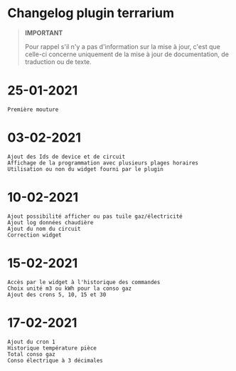 # Changelog plugin terrarium

>**IMPORTANT**
>
>Pour rappel s'il n'y a pas d'information sur la mise à jour, c'est que celle-ci concerne uniquement de la mise à jour de documentation, de traduction ou de texte.

# 25-01-2021

    Première mouture

# 03-02-2021

    Ajout des Ids de device et de circuit
    Affichage de la programmation avec plusieurs plages horaires
    Utilisation ou non du widget fourni par le plugin

# 10-02-2021

    Ajout possibilité afficher ou pas tuile gaz/électricité
    Ajout log données chaudière
    Ajout du nom du circuit
    Correction widget
    
# 15-02-2021

    Accès par le widget à l'historique des commandes
    Choix unité m3 ou kWh pour la conso gaz
    Ajout des crons 5, 10, 15 et 30

# 17-02-2021

    Ajout du cron 1 
    Historique température pièce
    Total conso gaz
    Conso électrique à 3 décimales

